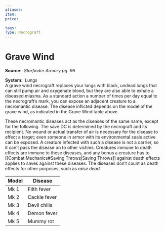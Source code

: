 ```yaml
---
aliases: 
Item:
price: 

tags: 
Type: Necrograft
---
```


# Grave Wind

**Source**:: _Starfinder Armory pg. 96_  

**System**:: Lungs  
A grave wind necrograft replaces your lungs with black, undead lungs that can still pump air and oxygenate blood, but they are also able to exhale a diseased miasma. As a standard action a number of times per day equal to the necrograft’s mark, you can expose an adjacent creature to a necromantic disease. The disease inflicted depends on the model of the grave wind, as indicated in the Grave Wind table above.  
  
These necromantic diseases act as the diseases of the same name, except for the following. The save DC is determined by the necrograft and its recipient. No wound or actual transfer of air is necessary for the disease to affect a target; even someone in armor with its environmental seals active can be exposed. A creature infected with such a disease is not a carrier, so it can’t pass the disease on to other victims. Creatures immune to death effects are immune to these diseases, and any bonus a creature has to [[Combat Mechanics#Saving Throws|Saving Throws]] against death effects applies to saves against these diseases. The diseases don’t count as death effects for other purposes, such as _raise dead_.

| Model | Disease      |
|-------|--------------|
| Mk 1  | Filth fever  |
| Mk 2  | Cackle fever |
| Mk 3  | Devil chills |
| Mk 4  | Demon fever  |
| Mk 5  | Mummy rot    |
